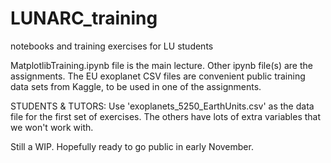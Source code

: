 # LUNARC_training
notebooks and training exercises for LU students

MatplotlibTraining.ipynb file is the main lecture. Other ipynb file(s) are the assignments.
The EU exoplanet CSV files are convenient public training data sets from Kaggle, to be used in one of the assignments.

STUDENTS & TUTORS: Use 'exoplanets_5250_EarthUnits.csv' as the data file for the first set of exercises. The others have lots of extra variables that we won't work with.

Still a WIP. Hopefully ready to go public in early November.
